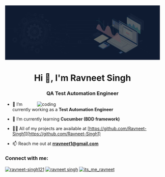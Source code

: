 ![logo](https://github.com/Ravneet-Singh1/Ravneet-Singh1/blob/main/main-banner.jpg)
<h1 align="center">Hi 👋, I'm Ravneet Singh</h1>
<h3 align="center">QA Test Automation Engineer</h3>

<img align="right" alt="coding" width="400" src="https://cdn.dribbble.com/users/1059583/screenshots/4171367/coding-freak.gif">


- 🔭 I’m currently working as a **Test Automation Engineer**

- 🌱 I’m currently learning **Cucumber (BDD framework)**

- 👨‍💻 All of my projects are available at [https://github.com/Ravneet-Singh1](https://github.com/Ravneet-Singh1)

- 📫 Reach me out at **rravneet1@gmail.com**

<h3 align="left">Connect with me:</h3>
<p align="left">
<a href="https://linkedin.com/in/ravneet-singh121" target="blank"><img align="center" src="https://raw.githubusercontent.com/rahuldkjain/github-profile-readme-generator/master/src/images/icons/Social/linked-in-alt.svg" alt="ravneet-singh121" height="30" width="40" /></a>
<a href="https://www.facebook.com/ravneet.singh.739326" target="blank"><img align="center" src="https://raw.githubusercontent.com/rahuldkjain/github-profile-readme-generator/master/src/images/icons/Social/facebook.svg" alt="ravneet singh" height="30" width="40" /></a>
<a href="https://instagram.com/its_me_ravneet" target="blank"><img align="center" src="https://raw.githubusercontent.com/rahuldkjain/github-profile-readme-generator/master/src/images/icons/Social/instagram.svg" alt="its_me_ravneet" height="30" width="40" /></a>
</p>
